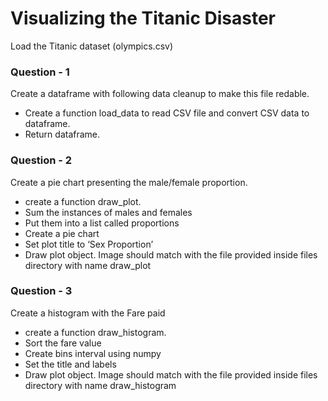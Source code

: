 # Visualizing the Titanic Disaster

Load the Titanic dataset (olympics.csv)


### Question - 1
Create a dataframe with following data cleanup to make this file redable.
* Create a function load_data to read CSV file and convert CSV data to dataframe.
* Return dataframe.


### Question - 2
Create a pie chart presenting the male/female proportion.
- create a function draw_plot.
- Sum the instances of males and females
- Put them into a list called proportions
- Create a pie chart
- Set plot title to ‘Sex Proportion’
- Draw plot object. Image should match with the file provided inside files directory with name draw_plot

### Question - 3
Create a histogram with the Fare paid
- create a function draw_histogram.
- Sort the fare value
- Create bins interval using numpy
- Set the title and labels
- Draw plot object. Image should match with the file provided inside files directory with name draw_histogram